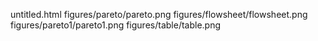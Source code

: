 untitled.html
figures/pareto/pareto.png
figures/flowsheet/flowsheet.png
figures/pareto1/pareto1.png
figures/table/table.png
